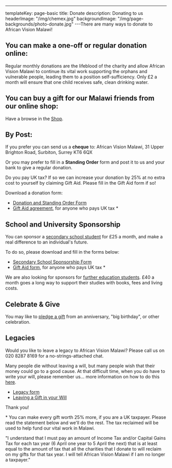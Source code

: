 ---
templateKey: page-basic
title: Donate
description: Donating to us
headerImage: "/img/chemex.jpg"
backgroundImage: "/img/page-backgrounds/photo-donate.jpg"
---There are many ways to donate to African Vision Malawi!

## You can make a one-off or regular donation online:

Regular monthly donations are the lifeblood of the charity and allow African Vision Malawi to continue its vital work supporting the orphans and vulnerable people, leading them to a position self-sufficiency. Only £2 a month will ensure that one child receives safe, clean drinking water.

## You can buy a gift for our Malawi friends from our online shop:

Have a browse in the [Shop](/shop/).

## By Post:

If you prefer you can send us a **cheque** to: African Vision Malawi, 31 Upper Brighton Road, Surbiton, Surrey KT6 6QX

Or you may prefer to fill in a **Standing Order** form and post it to us and your bank to give a regular donation.

Do you pay UK tax? If so we can increase your donation by 25% at no extra cost to yourself by claiming Gift Aid. Please fill in the Gift Aid form if so!

Download a donation form:

- [Donation and Standing Order Form](https://www.africanvision.org.uk/pdfs/forms/AVM-Standing-Order-Form.pdf)
- [Gift Aid agreement](https://www.africanvision.org.uk/pdfs/forms/email-AVM-Gift-Aid-Form.pdf), for anyone who pays UK tax \*

## School and University Sponsorship

You can sponsor a [secondary school student](https://www.africanvision.org.uk/projects/secondary-school-sponsorship/) for £25 a month, and make a real difference to an individual's future.

To do so, please download and fill in the forms below:

- [Secondary School Sponsorship Form](https://www.africanvision.org.uk/africa-vision-news/wp-content/uploads/2017/03/secondary-school-sponsorship-form-2017-AVM.pdf)
- [Gift Aid form](https://www.africanvision.org.uk/pdfs/forms/email-AVM-Gift-Aid-Form.pdf), for anyone who pays UK tax \*

We are also looking for sponsors for [further education students](https://www.africanvision.org.uk/education/university-scholarships/). £40 a month goes a long way to support their studies with books, fees and living costs.

## Celebrate & Give

You may like to [pledge a gift](https://www.africanvision.org.uk/celebrate-and-give/) from an anniversary, "big birthday", or other celebration.

## Legacies

Would you like to leave a legacy to African Vision Malawi? Please call us on 020 8287 8169 for a no-strings-attached chat.

Many people die without leaving a will, but many people wish that their money could go to a good cause. At that difficult time, when you do have to write your will, please remember us... more information on how to do this [here](https://www.africanvision.org.uk/africa-vision-news/wp-content/uploads/2016/01/Leaving-a-Gift-in-your-Will.pdf).

- [Legacy form](/img/2021-legacy-form.pdf)
- [Leaving a Gift in your Will](/img/2021-leaving-a-gift-in-your-will.pdf)

Thank you!

\* You can make every gift worth 25% more, if you are a UK taxpayer. Please read the statement below and we'll do the rest. The tax reclaimed will be used to help fund our vital work in Malawi.

"I understand that I must pay an amount of Income Tax and/or Capital Gains Tax for each tax year (6 April one year to 5 April the next) that is at least equal to the amount of tax that all the charities that I donate to will reclaim on my gifts for that tax year. I will tell African Vision Malawi if I am no longer a taxpayer."
